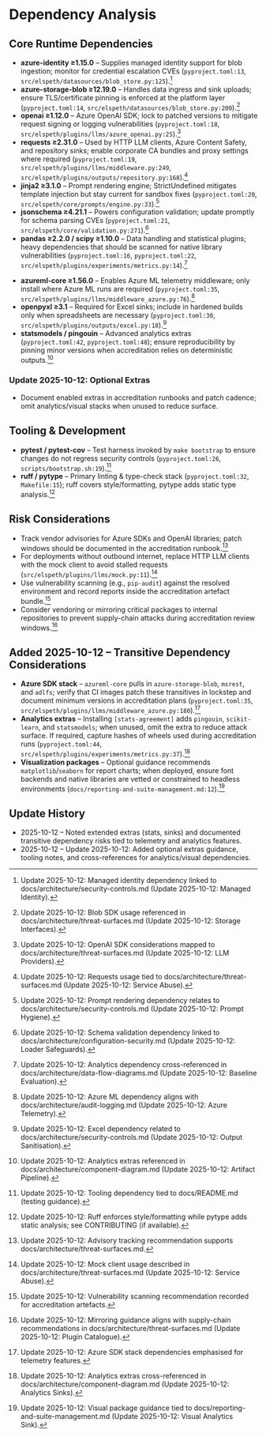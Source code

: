 # Dependency Analysis

## Core Runtime Dependencies
- **azure-identity ≥1.15.0** – Supplies managed identity support for blob ingestion; monitor for credential escalation CVEs (`pyproject.toml:13`, `src/elspeth/datasources/blob_store.py:125`).[^dep-azure-identity-2025-10-12]
- **azure-storage-blob ≥12.19.0** – Handles data ingress and sink uploads; ensure TLS/certificate pinning is enforced at the platform layer (`pyproject.toml:14`, `src/elspeth/datasources/blob_store.py:200`).[^dep-azure-blob-2025-10-12]
- **openai ≥1.12.0** – Azure OpenAI SDK; lock to patched versions to mitigate request signing or logging vulnerabilities (`pyproject.toml:18`, `src/elspeth/plugins/llms/azure_openai.py:25`).[^dep-openai-2025-10-12]
- **requests ≥2.31.0** – Used by HTTP LLM clients, Azure Content Safety, and repository sinks; enable corporate CA bundles and proxy settings where required (`pyproject.toml:19`, `src/elspeth/plugins/llms/middleware.py:249`, `src/elspeth/plugins/outputs/repository.py:168`).[^dep-requests-2025-10-12]
- **jinja2 ≥3.1.0** – Prompt rendering engine; StrictUndefined mitigates template injection but stay current for sandbox fixes (`pyproject.toml:20`, `src/elspeth/core/prompts/engine.py:33`).[^dep-jinja-2025-10-12]
- **jsonschema ≥4.21.1** – Powers configuration validation; update promptly for schema parsing CVEs (`pyproject.toml:21`, `src/elspeth/core/validation.py:271`).[^dep-jsonschema-2025-10-12]
- **pandas ≥2.2.0 / scipy ≥1.10.0** – Data handling and statistical plugins; heavy dependencies that should be scanned for native library vulnerabilities (`pyproject.toml:16`, `pyproject.toml:22`, `src/elspeth/plugins/experiments/metrics.py:14`).[^dep-pandas-scipy-2025-10-12]
<!-- Update 2025-10-12: Concurrency and analytics features do not add new hard dependencies but rely on optional extras enumerated below; ensure patch cadence covers these optional stacks when enabled. -->

- **azureml-core ≥1.56.0** – Enables Azure ML telemetry middleware; only install where Azure ML runs are required (`pyproject.toml:35`, `src/elspeth/plugins/llms/middleware_azure.py:76`).[^dep-azureml-2025-10-12]
- **openpyxl ≥3.1** – Required for Excel sinks; include in hardened builds only when spreadsheets are necessary (`pyproject.toml:30`, `src/elspeth/plugins/outputs/excel.py:18`).[^dep-openpyxl-2025-10-12]
- **statsmodels / pingouin** – Advanced analytics extras (`pyproject.toml:42`, `pyproject.toml:48`); ensure reproducibility by pinning minor versions when accreditation relies on deterministic outputs.[^dep-stats-2025-10-12]
<!-- Update 2025-10-12: Matplotlib/seaborn are optional but required for PNG/HTML visual analytics sinks; install via `pip install matplotlib seaborn` or an internal extra when chart artifacts are needed (`src/elspeth/plugins/outputs/visual_report.py:66`). -->
<!-- Update 2025-10-12: Additional extras include `[stats-bayesian]`, `[stats-planning]`, `[stats-distribution]`, and `[sinks-excel]`, enabling Bayesian comparisons, power analysis, distribution drift detection, and Excel exports respectively (`pyproject.toml:46`, `pyproject.toml:50`, `pyproject.toml:54`). -->

### Update 2025-10-12: Optional Extras
- Document enabled extras in accreditation runbooks and patch cadence; omit analytics/visual stacks when unused to reduce surface.

## Tooling & Development
- **pytest / pytest-cov** – Test harness invoked by `make bootstrap` to ensure changes do not regress security controls (`pyproject.toml:26`, `scripts/bootstrap.sh:19`).[^dep-pytest-2025-10-12]
- **ruff / pytype** – Primary linting & type-check stack (`pyproject.toml:32`, `Makefile:15`); ruff covers style/formatting, pytype adds static type analysis.[^dep-formatting-2025-10-12]

## Risk Considerations
- Track vendor advisories for Azure SDKs and OpenAI libraries; patch windows should be documented in the accreditation runbook.[^dep-advisories-2025-10-12]
- For deployments without outbound internet, replace HTTP LLM clients with the mock client to avoid stalled requests (`src/elspeth/plugins/llms/mock.py:11`).[^dep-mock-2025-10-12]
- Use vulnerability scanning (e.g., `pip-audit`) against the resolved environment and record reports inside the accreditation artefact bundle.[^dep-pipaudit-2025-10-12]
- Consider vendoring or mirroring critical packages to internal repositories to prevent supply-chain attacks during accreditation review windows.[^dep-mirror-2025-10-12]

## Added 2025-10-12 – Transitive Dependency Considerations
- **Azure SDK stack** – `azureml-core` pulls in `azure-storage-blob`, `msrest`, and `adlfs`; verify that CI images patch these transitives in lockstep and document minimum versions in accreditation plans (`pyproject.toml:35`, `src/elspeth/plugins/llms/middleware_azure.py:180`).[^dep-azure-stack-2025-10-12]
- **Analytics extras** – Installing `[stats-agreement]` adds `pingouin`, `scikit-learn`, and `statsmodels`; when unused, omit the extra to reduce attack surface. If required, capture hashes of wheels used during accreditation runs (`pyproject.toml:44`, `src/elspeth/plugins/experiments/metrics.py:37`).[^dep-analytics-extras-2025-10-12]
- **Visualization packages** – Optional guidance recommends `matplotlib`/`seaborn` for report charts; when deployed, ensure font backends and native libraries are vetted or constrained to headless environments (`docs/reporting-and-suite-management.md:12`).[^dep-visual-packages-2025-10-12]

## Update History
- 2025-10-12 – Noted extended extras (stats, sinks) and documented transitive dependency risks tied to telemetry and analytics features.
- 2025-10-12 – Update 2025-10-12: Added optional extras guidance, tooling notes, and cross-references for analytics/visual dependencies.

[^dep-azure-identity-2025-10-12]: Update 2025-10-12: Managed identity dependency linked to docs/architecture/security-controls.md (Update 2025-10-12: Managed Identity).
[^dep-azure-blob-2025-10-12]: Update 2025-10-12: Blob SDK usage referenced in docs/architecture/threat-surfaces.md (Update 2025-10-12: Storage Interfaces).
[^dep-openai-2025-10-12]: Update 2025-10-12: OpenAI SDK considerations mapped to docs/architecture/threat-surfaces.md (Update 2025-10-12: LLM Providers).
[^dep-requests-2025-10-12]: Update 2025-10-12: Requests usage tied to docs/architecture/threat-surfaces.md (Update 2025-10-12: Service Abuse).
[^dep-jinja-2025-10-12]: Update 2025-10-12: Prompt rendering dependency relates to docs/architecture/security-controls.md (Update 2025-10-12: Prompt Hygiene).
[^dep-jsonschema-2025-10-12]: Update 2025-10-12: Schema validation dependency linked to docs/architecture/configuration-security.md (Update 2025-10-12: Loader Safeguards).
[^dep-pandas-scipy-2025-10-12]: Update 2025-10-12: Analytics dependency cross-referenced in docs/architecture/data-flow-diagrams.md (Update 2025-10-12: Baseline Evaluation).
[^dep-azureml-2025-10-12]: Update 2025-10-12: Azure ML dependency aligns with docs/architecture/audit-logging.md (Update 2025-10-12: Azure Telemetry).
[^dep-openpyxl-2025-10-12]: Update 2025-10-12: Excel dependency related to docs/architecture/security-controls.md (Update 2025-10-12: Output Sanitisation).
[^dep-stats-2025-10-12]: Update 2025-10-12: Analytics extras referenced in docs/architecture/component-diagram.md (Update 2025-10-12: Artifact Pipeline).
[^dep-pytest-2025-10-12]: Update 2025-10-12: Tooling dependency tied to docs/README.md (testing guidance).
[^dep-formatting-2025-10-12]: Update 2025-10-12: Ruff enforces style/formatting while pytype adds static analysis; see CONTRIBUTING (if available).
[^dep-advisories-2025-10-12]: Update 2025-10-12: Advisory tracking recommendation supports docs/architecture/threat-surfaces.md.
[^dep-mock-2025-10-12]: Update 2025-10-12: Mock client usage described in docs/architecture/threat-surfaces.md (Update 2025-10-12: Service Abuse).
[^dep-pipaudit-2025-10-12]: Update 2025-10-12: Vulnerability scanning recommendation recorded for accreditation artefacts.
[^dep-mirror-2025-10-12]: Update 2025-10-12: Mirroring guidance aligns with supply-chain recommendations in docs/architecture/threat-surfaces.md (Update 2025-10-12: Plugin Catalogue).
[^dep-azure-stack-2025-10-12]: Update 2025-10-12: Azure SDK stack dependencies emphasised for telemetry features.
[^dep-analytics-extras-2025-10-12]: Update 2025-10-12: Analytics extras cross-referenced in docs/architecture/component-diagram.md (Update 2025-10-12: Analytics Sinks).
[^dep-visual-packages-2025-10-12]: Update 2025-10-12: Visual package guidance tied to docs/reporting-and-suite-management.md (Update 2025-10-12: Visual Analytics Sink).
